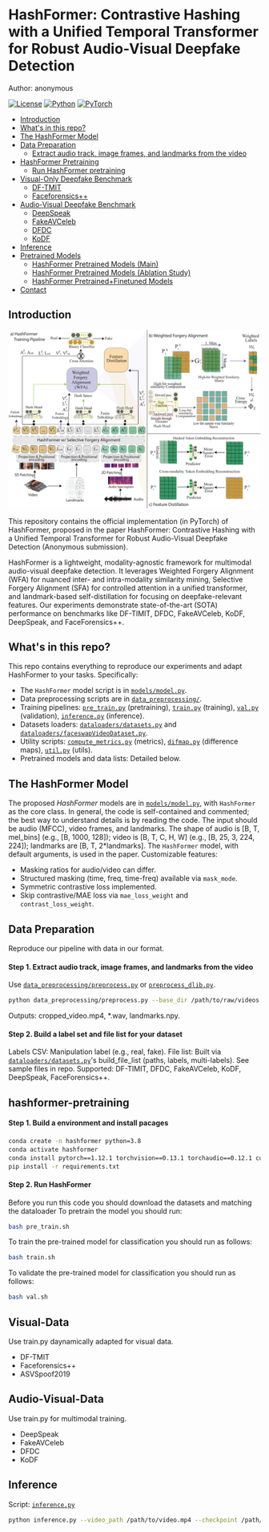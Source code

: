# HashFormer: Contrastive Hashing with a Unified Temporal Transformer for Robust Audio-Visual Deepfake Detection

Author: anonymous

[![License](https://img.shields.io/badge/License-MIT-blue.svg)](LICENSE) [![Python](https://img.shields.io/badge/Python-3.8+-blue.svg)](https://www.python.org/) [![PyTorch](https://img.shields.io/badge/PyTorch-1.7+-orange.svg)](https://pytorch.org/)

- [Introduction](#introduction)
- [What's in this repo?](#whats-in-this-repo)
- [The HashFormer Model](#the-hashformer-model)
- [Data Preparation](#data-preparation)
    - [Extract audio track, image frames, and landmarks from the video](#extract-audio-track-image-frames-and-landmarks-from-the-video)
- [HashFormer Pretraining](#hashformer-pretraining)
    - [Run HashFormer pretraining](#run-hashformer-pretraining)
- [Visual-Only Deepfake Benchmark](#visual-data)
  - [DF-TMIT](#DeepSpeak)
  - [Faceforensics++](#Faceforensics++)
- [Audio-Visual Deepfake Benchmark](#audio-visual-data)
  - [DeepSpeak](#DeepSpeak)
  - [FakeAVCeleb](#FakeAVCeleb)
  - [DFDC](#DFDC)
  - [KoDF](#KoDF)
- [Inference](#inference)
- [Pretrained Models](#pretrained-models)
    - [HashFormer Pretrained Models (Main)](#hashformer-pretrained-models-main)
    - [HashFormer Pretrained Models (Ablation Study)](#hashformer-pretrained-models-ablation-study)
    - [HashFormer Pretrained+Finetuned Models](#hashformer-pretrainedfinetuned-models)
- [Contact](#contact)

## Introduction
<p align="center">
<img src="model.png" alt="HashFormer Model" width="900"/>
</p>

This repository contains the official implementation (in PyTorch) of HashFormer, proposed in the paper HashFormer: Contrastive Hashing with a Unified Temporal Transformer for Robust Audio-Visual Deepfake Detection (Anonymous submission).

HashFormer is a lightweight, modality-agnostic framework for multimodal audio-visual deepfake detection. It leverages Weighted Forgery Alignment (WFA) for nuanced inter- and intra-modality similarity mining, Selective Forgery Alignment (SFA) for controlled attention in a unified transformer, and landmark-based self-distillation for focusing on deepfake-relevant features. Our experiments demonstrate state-of-the-art (SOTA) performance on benchmarks like DF-TIMIT, DFDC, FakeAVCeleb, KoDF, DeepSpeak, and FaceForensics++.

## What's in this repo?

This repo contains everything to reproduce our experiments and adapt HashFormer to your tasks. Specifically:

- The `HashFormer` model script is in [`models/model.py`](models/model.py).
- Data preprocessing scripts are in [`data_preprocessing/`](data_preprocessing/).
- Training pipelines: [`pre_train.py`](pre_train.py) (pretraining), [`train.py`](train.py) (training), [`val.py`](val.py) (validation), [`inference.py`](inference.py) (inference).
- Datasets loaders: [`dataloaders/datasets.py`](dataloaders/datasets.py) and [`dataloaders/faceswapVideoDataset.py`](dataloaders/faceswapVideoDataset.py).
- Utility scripts: [`compute_metrics.py`](compute_metrics.py) (metrics), [`difmap.py`](difmap.py) (difference maps), [`util.py`](util.py) (utils).
- Pretrained models and data lists: Detailed below.

## The HashFormer Model 

The proposed *HashFormer* models are in [`models/model.py`](models/model.py), with `HashFormer` as the core class. In general, the code is self-contained and commented; the best way to understand details is by reading the code.
The input should be audio (MFCC), video frames, and landmarks. The shape of audio is [B, T, mel_bins] (e.g., [B, 1000, 128]); video is [B, T, C, H, W] (e.g., [B, 25, 3, 224, 224]); landmarks are [B, T, 2*landmarks].
The `HashFormer` model, with default arguments, is used in the paper. Customizable features:
- Masking ratios for audio/video can differ.
- Structured masking (time, freq, time-freq) available via `mask_mode`.
- Symmetric contrastive loss implemented.
- Skip contrastive/MAE loss via `mae_loss_weight` and `contrast_loss_weight`.

## Data Preparation

Reproduce our pipeline with data in our format.

#### Step 1. Extract audio track, image frames, and landmarks from the video
Use [`data_preprocessing/preprocess.py`](data_preprocessing/preprocess.py) or [`preprocess_dlib.py`](data_preprocessing/preprocess_dlib.py).
```bash
python data_preprocessing/preprocess.py --base_dir /path/to/raw/videos --output_dir /path/to/processed --num_gpus 4
```
Outputs: cropped_video.mp4, *.wav, landmarks.npy.

#### Step 2. Build a label set and file list for your dataset
Labels CSV: Manipulation label (e.g., real, fake).
File list: Built via [`dataloaders/datasets.py`](dataloaders/datasets.py)'s build_file_list (paths, labels, multi-labels).
See sample files in repo. Supported: DF-TIMIT, DFDC, FakeAVCeleb, KoDF, DeepSpeak, FaceForensics++.


## hashformer-pretraining
#### Step 1. Build a environment and install pacages
```bash
conda create -n hashformer python=3.8
conda activate hashformer
conda install pytorch==1.12.1 torchvision==0.13.1 torchaudio==0.12.1 cudatoolkit==11.4 -c pytorch -c nvidia -c conda-forge
pip install -r requirements.txt
```

#### Step 2. Run HashFormer
Before you run this code you should download the datasets and matching the dataloader
To pretrain the model you should run:
```bash
bash pre_train.sh
```
To train the pre-trained model for classification you should run as follows:
```bash
bash train.sh
```

To validate the pre-trained model for classification you should run as follows:
```bash
bash val.sh
```
## Visual-Data
Use train.py daynamically adapted for visual data.
- DF-TMIT
- Faceforensics++
- ASVSpoof2019

## Audio-Visual-Data
Use train.py for multimodal training.
- DeepSpeak
- FakeAVCeleb
- DFDC
- KoDF

## Inference
Script: [`inference.py`](inference.py)
```bash
python inference.py --video_path /path/to/video.mp4 --checkpoint /path/to/model.pt
```
